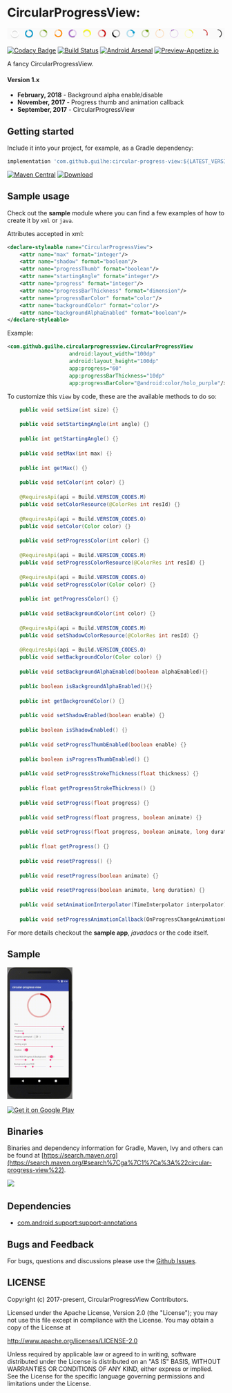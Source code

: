 # CircularProgressView:
![header](sample1.png)

[![Codacy Badge](https://api.codacy.com/project/badge/Grade/6cb896704b2648288ec8512a84277c5c)](https://www.codacy.com/app/GuilhE/android-circular-progress-view?utm_source=github.com&utm_medium=referral&utm_content=GuilhE/android-circular-progress-view&utm_campaign=badger)
[![Build Status](https://travis-ci.org/GuilhE/android-circular-progress-view.svg?branch=master)](https://travis-ci.org/GuilhE/android-circular-progress-view) [![Android Arsenal](https://img.shields.io/badge/Android%20Arsenal-CircularProgressView-brightgreen.svg?style=flat)](https://android-arsenal.com/details/1/6152) [![Preview-Appetize.io](https://img.shields.io/badge/Preview-Appetize.io-brightgreen.svg?style=flat.svg)](https://appetize.io/app/yqf57p0pmtf2gfv1tqq4fk87qm)

A fancy CircularProgressView.

#### Version 1.x
  - **February, 2018**  - Background alpha enable/disable
  - **November, 2017**  - Progress thumb and animation callback
  - **September, 2017** - CircularProgressView


## Getting started

Include it into your project, for example, as a Gradle dependency:

```groovy
implementation 'com.github.guilhe:circular-progress-view:${LATEST_VERSION}'
```
[![Maven Central](https://maven-badges.herokuapp.com/maven-central/com.github.guilhe/circular-progress-view/badge.svg)](https://search.maven.org/#search%7Cga%7C1%7Ca%3A%22circular-progress-view%22)  [ ![Download](https://api.bintray.com/packages/gdelgado/android/circular-progress-view/images/download.svg) ](https://bintray.com/gdelgado/android/circular-progress-view/_latestVersion)  

## Sample usage

Check out the __sample__ module where you can find a few examples of how to create it by `xml` or `java`.

Attributes accepted in xml:
```xml
<declare-styleable name="CircularProgressView">
    <attr name="max" format="integer"/>
    <attr name="shadow" format="boolean"/>
    <attr name="progressThumb" format="boolean"/>
    <attr name="startingAngle" format="integer"/>
    <attr name="progress" format="integer"/>
    <attr name="progressBarThickness" format="dimension"/>
    <attr name="progressBarColor" format="color"/>
    <attr name="backgroundColor" format="color"/>
    <attr name="backgroundAlphaEnabled" format="boolean"/>
</declare-styleable>
```
Example:
```xml
<com.github.guilhe.circularprogressview.CircularProgressView
                    android:layout_width="100dp"
                    android:layout_height="100dp"
                    app:progress="60"
                    app:progressBarThickness="10dp"
                    app:progressBarColor="@android:color/holo_purple"/>
 ```

To customize this `View` by code, these are the available methods to do so:
```java
    public void setSize(int size) {}
    
    public void setStartingAngle(int angle) {}
    
    public int getStartingAngle() {}
    
    public void setMax(int max) {}
    
    public int getMax() {}
    
    public void setColor(int color) {}
    
    @RequiresApi(api = Build.VERSION_CODES.M)
    public void setColorResource(@ColorRes int resId) {}
    
    @RequiresApi(api = Build.VERSION_CODES.O)
    public void setColor(Color color) {}
    
    public void setProgressColor(int color) {}
    
    @RequiresApi(api = Build.VERSION_CODES.M)
    public void setProgressColorResource(@ColorRes int resId) {}
    
    @RequiresApi(api = Build.VERSION_CODES.O)
    public void setProgressColor(Color color) {}
    
    public int getProgressColor() {}
    
    public void setBackgroundColor(int color) {}
    
    @RequiresApi(api = Build.VERSION_CODES.M)
    public void setShadowColorResource(@ColorRes int resId) {}
    
    @RequiresApi(api = Build.VERSION_CODES.O)
    public void setBackgroundColor(Color color) {}

    public void setBackgroundAlphaEnabled(boolean alphaEnabled){}
    
    public boolean isBackgroundAlphaEnabled(){}
    
    public int getBackgroundColor() {}
    
    public void setShadowEnabled(boolean enable) {}
    
    public boolean isShadowEnabled() {}
    
    public void setProgressThumbEnabled(boolean enable) {}
    
    public boolean isProgressThumbEnabled() {}
    
    public void setProgressStrokeThickness(float thickness) {}
    
    public float getProgressStrokeThickness() {}
    
    public void setProgress(float progress) {}
    
    public void setProgress(float progress, boolean animate) {}
    
    public void setProgress(float progress, boolean animate, long duration) {}
           
    public float getProgress() {}
    
    public void resetProgress() {}
    
    public void resetProgress(boolean animate) {}
    
    public void resetProgress(boolean animate, long duration) {}
    
    public void setAnimationInterpolator(TimeInterpolator interpolator) {}
    
    public void setProgressAnimationCallback(OnProgressChangeAnimationCallback callback) {}
```

For more details checkout the __sample app__, _javadocs_ or the code itself.

## Sample
<img src="sample.gif" alt="Sample" width="30%"/>

<a href='https://play.google.com/store/apps/details?id=com.github.guilhe.cicularprogressview.sample&pcampaignid=MKT-Other-global-all-co-prtnr-py-PartBadge-Mar2515-1'><img width="30%" alt='Get it on Google Play' src='https://play.google.com/intl/en_us/badges/images/generic/en_badge_web_generic.png'/></a>

## Binaries

Binaries and dependency information for Gradle, Maven, Ivy and others can be found at [https://search.maven.org](https://search.maven.org/#search%7Cga%7C1%7Ca%3A%22circular-progress-view%22).

<a href='https://bintray.com/gdelgado/android/circular-progress-view?source=watch' alt='Get automatic notifications about new "circular-progress-view" versions'><img src='https://www.bintray.com/docs/images/bintray_badge_bw.png'></a>

## Dependencies
- [com.android.support:support-annotations](https://developer.android.com/topic/libraries/support-library/packages.html#annotations)

## Bugs and Feedback

For bugs, questions and discussions please use the [Github Issues](https://github.com/GuilhE/android-circular-progress-view/issues).

 
## LICENSE

Copyright (c) 2017-present, CircularProgressView Contributors.

Licensed under the Apache License, Version 2.0 (the "License");
you may not use this file except in compliance with the License.
You may obtain a copy of the License at

<http://www.apache.org/licenses/LICENSE-2.0>

Unless required by applicable law or agreed to in writing, software
distributed under the License is distributed on an "AS IS" BASIS,
WITHOUT WARRANTIES OR CONDITIONS OF ANY KIND, either express or implied.
See the License for the specific language governing permissions and
limitations under the License.
